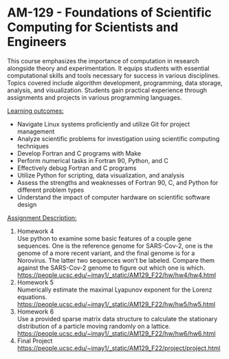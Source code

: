 # AM-129 - Foundations of Scientific Computing for Scientists and Engineers
This course emphasizes the importance of computation in research alongside theory and experimentation. It equips students with essential computational skills and tools necessary for success in various disciplines. Topics covered include algorithm development, programming, data storage, analysis, and visualization. Students gain practical experience through assignments and projects in various programming languages.

<ins>Learning outcomes:<ins/>
- Navigate Linux systems proficiently and utilize Git for project management
- Analyze scientific problems for investigation using scientific computing techniques
- Develop Fortran and C programs with Make
- Perform numerical tasks in Fortran 90, Python, and C
- Effectively debug Fortran and C programs
- Utilize Python for scripting, data visualization, and analysis
- Assess the strengths and weaknesses of Fortran 90, C, and Python for different problem types
- Understand the impact of computer hardware on scientific software design

<ins>Assignment Description:</ins>
1. Homework 4 \
Use python to examine some basic features of a couple gene sequences. One is the reference genome for SARS-Cov-2, one is the genome of a more recent variant, and the final genome is for a Norovirus. The latter two sequences won’t be labeled. Compare them against the SARS-Cov-2 genome to figure out which one is which.
https://people.ucsc.edu/~imay1/_static/AM129_F22/hw/hw4/hw4.html
2. Homework 5 \
Numerically estimate the maximal Lyapunov exponent for the Lorenz equations. 
https://people.ucsc.edu/~imay1/_static/AM129_F22/hw/hw5/hw5.html
3. Homework 6 \
Use a provided sparse matrix data structure to calculate the stationary distribution of a particle moving randomly on a lattice.
https://people.ucsc.edu/~imay1/_static/AM129_F22/hw/hw6/hw6.html
4. Final Project\
https://people.ucsc.edu/~imay1/_static/AM129_F22/project/project.html




